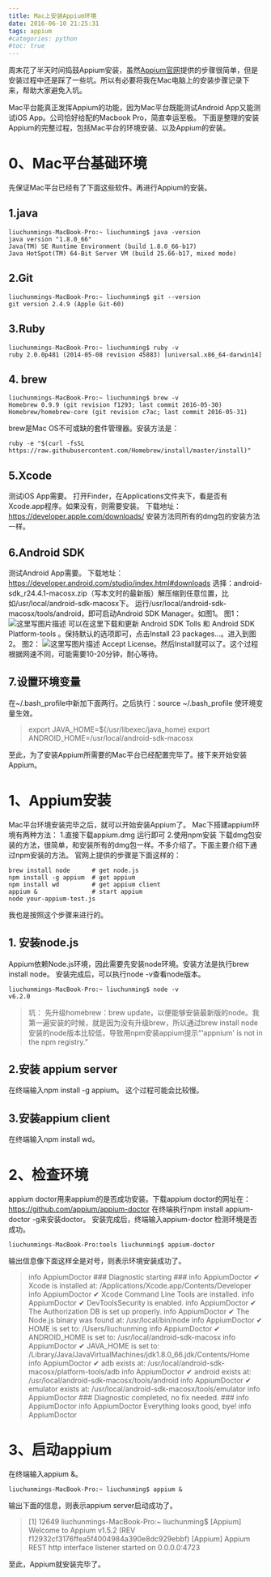 ```yaml
---
title: Mac上安装Appium环境
date: 2016-06-10 21:25:31
tags: appium
#categories: python
#toc: true
---
```

周末花了半天时间捣鼓Appium安装，虽然[Appium官网](http://appium.io)提供的步骤很简单，但是安装过程中还是踩了一些坑。所以有必要将我在Mac电脑上的安装步骤记录下来，帮助大家避免入坑。
<!--more-->
Mac平台能真正发挥Appium的功能，因为Mac平台既能测试Android App又能测试iOS App。公司恰好给配的Macbook Pro，简直幸运至极。
下面是整理的安装Appium的完整过程，包括Mac平台的环境安装、以及Appium的安装。
# 0、Mac平台基础环境
先保证Mac平台已经有了下面这些软件。再进行Appium的安装。

## 1.java
```
liuchunmings-MacBook-Pro:~ liuchunming$ java -version
java version "1.8.0_66"
Java(TM) SE Runtime Environment (build 1.8.0_66-b17)
Java HotSpot(TM) 64-Bit Server VM (build 25.66-b17, mixed mode)
```
## 2.Git
```
liuchunmings-MacBook-Pro:~ liuchunming$ git --version
git version 2.4.9 (Apple Git-60)
```
## 3.Ruby
```
liuchunmings-MacBook-Pro:~ liuchunming$ ruby -v
ruby 2.0.0p481 (2014-05-08 revision 45883) [universal.x86_64-darwin14]
```
## 4. brew
```
liuchunmings-MacBook-Pro:~ liuchunming$ brew -v
Homebrew 0.9.9 (git revision f1293; last commit 2016-05-30)
Homebrew/homebrew-core (git revision c7ac; last commit 2016-05-31)
```
brew是Mac OS不可或缺的套件管理器。安装方法是：
```
ruby -e "$(curl -fsSL https://raw.githubusercontent.com/Homebrew/install/master/install)"
```
## 5.Xcode
测试iOS App需要。
打开Finder，在Applications文件夹下，看是否有Xcode.app程序。如果没有，则需要安装。
下载地址：https://developer.apple.com/downloads/
安装方法同所有的dmg包的安装方法一样。

## 6.Android SDK
测试Android App需要。
下载地址：https://developer.android.com/studio/index.html#downloads
选择：android-sdk_r24.4.1-macosx.zip（写本文时的最新版）解压缩到任意位置，比如/usr/local/android-sdk-macosx下。
运行/usr/local/android-sdk-macosx/tools/android，即可启动Android SDK Manager。如图1。
图1：
![这里写图片描述](http://img.blog.csdn.net/20160601102612456)
可以在这里下载和更新 Android SDK Tolls 和 Android SDK Platform-tools 。保持默认的选项即可，点击Install 23 packages...。进入到图2。
图2：
![这里写图片描述](http://img.blog.csdn.net/20160601102758911)
Accept License。然后Install就可以了。这个过程根据网速不同，可能需要10-20分钟，耐心等待。

## 7.设置环境变量
在~/.bash_profile中新加下面两行。之后执行：source ~/.bash_profile 使环境变量生效。
> export JAVA_HOME=$(/usr/libexec/java_home)
> export ANDROID_HOME=/usr/local/android-sdk-macosx

至此，为了安装Appium所需要的Mac平台已经配置完毕了。接下来开始安装Appium。

# 1、Appium安装
Mac平台环境安装完毕之后，就可以开始安装Appium了。
Mac下搭建appium环境有两种方法：
1.直接下载appium.dmg 运行即可
2.使用npm安装
下载dmg包安装的方法，很简单，和安装所有的dmg包一样。不多介绍了。下面主要介绍下通过npm安装的方法。
官网上提供的步骤是下面这样的：
```
brew install node      # get node.js
npm install -g appium  # get appium
npm install wd         # get appium client
appium &               # start appium
node your-appium-test.js
```
我也是按照这个步骤来进行的。

## 1. 安装node.js

Appium依赖Node.js环境，因此需要先安装node环境。安装方法是执行brew install node。
安装完成后，可以执行node -v查看node版本。
```
liuchunmings-MacBook-Pro:~ liuchunming$ node -v
v6.2.0
```
> 坑：
先升级homebrew：brew update，以便能够安装最新版的node。我第一遍安装的时候，就是因为没有升级brew，所以通过brew install node安装的node版本比较低，导致用npm安装appium提示“'appnium' is not in the npm registry.”

## 2.安装 appium server
在终端输入npm install -g appium。
这个过程可能会比较慢。

## 3.安装appium client
在终端输入npm install wd。

# 2、检查环境
appium doctor用来appium的是否成功安装。下载appium doctor的网址在：https://github.com/appium/appium-doctor
在终端执行npm install appium-doctor -g来安装doctor。
安装完成后，终端输入appium-doctor 检测环境是否成功。
```
liuchunmings-MacBook-Pro:tools liuchunming$ appium-doctor
```
输出信息像下面这样全是对号，则表示环境安装成功了。
>info AppiumDoctor ### Diagnostic starting ###
info AppiumDoctor  ✔ Xcode is installed at: /Applications/Xcode.app/Contents/Developer
info AppiumDoctor  ✔ Xcode Command Line Tools are installed.
info AppiumDoctor  ✔ DevToolsSecurity is enabled.
info AppiumDoctor  ✔ The Authorization DB is set up properly.
info AppiumDoctor  ✔ The Node.js binary was found at: /usr/local/bin/node
info AppiumDoctor  ✔ HOME is set to: /Users/liuchunming
info AppiumDoctor  ✔ ANDROID_HOME is set to: /usr/local/android-sdk-macosx
info AppiumDoctor  ✔ JAVA_HOME is set to: /Library/Java/JavaVirtualMachines/jdk1.8.0_66.jdk/Contents/Home
info AppiumDoctor  ✔ adb exists at: /usr/local/android-sdk-macosx/platform-tools/adb
info AppiumDoctor  ✔ android exists at: /usr/local/android-sdk-macosx/tools/android
info AppiumDoctor  ✔ emulator exists at: /usr/local/android-sdk-macosx/tools/emulator
info AppiumDoctor ### Diagnostic completed, no fix needed. ###
info AppiumDoctor 
info AppiumDoctor Everything looks good, bye!
info AppiumDoctor 

# 3、启动appium
在终端输入appium &。
```
liuchunmings-MacBook-Pro:~ liuchunming$ appium & 
```
输出下面的信息，则表示appium server启动成功了。
>[1] 12649
liuchunmings-MacBook-Pro:~ liuchunming$ [Appium] Welcome to Appium v1.5.2 (REV f12932cf3176ffea5f4004984a390e8dc929ebbf)
[Appium] Appium REST http interface listener started on 0.0.0.0:4723

至此，Appium就安装完毕了。
